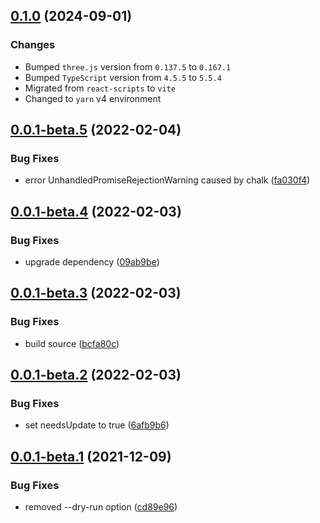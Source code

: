 ## [0.1.0](https://github.com/gumob/three-text-geometry/compare/0.0.1-beta.5...0.1.0) (2024-09-01)

### Changes

- Bumped `three.js` version from `0.137.5` to `0.167.1`
- Bumped `TypeScript` version from `4.5.5` to `5.5.4`
- Migrated from `react-scripts` to `vite`
- Changed to `yarn` v4 environment

## [0.0.1-beta.5](https://github.com/gumob/three-text-geometry/compare/0.0.1-beta.4...0.0.1-beta.5) (2022-02-04)

### Bug Fixes

- error UnhandledPromiseRejectionWarning caused by chalk ([fa030f4](https://github.com/gumob/three-text-geometry/commit/fa030f409ab20c00d7a5041aba2f5f8fb5169c56))

## [0.0.1-beta.4](https://github.com/gumob/three-text-geometry/compare/0.0.1-beta.3...0.0.1-beta.4) (2022-02-03)

### Bug Fixes

- upgrade dependency ([09ab9be](https://github.com/gumob/three-text-geometry/commit/09ab9beb572e0681065cca6c236487ca39e4c648))

## [0.0.1-beta.3](https://github.com/gumob/three-text-geometry/compare/0.0.1-beta.2...0.0.1-beta.3) (2022-02-03)

### Bug Fixes

- build source ([bcfa80c](https://github.com/gumob/three-text-geometry/commit/bcfa80cef3d21d69f6234f244ab78284410b6869))

## [0.0.1-beta.2](https://github.com/gumob/three-text-geometry/compare/0.0.1-beta.1...0.0.1-beta.2) (2022-02-03)

### Bug Fixes

- set needsUpdate to true ([6afb9b6](https://github.com/gumob/three-text-geometry/commit/6afb9b6bdcb814e626faede63958609ff8062eed))

## [0.0.1-beta.1](https://github.com/gumob/three-text-geometry/compare/0.0.0...0.0.1-beta.1) (2021-12-09)

### Bug Fixes

- removed --dry-run option ([cd89e96](https://github.com/gumob/three-text-geometry/commit/cd89e96904869116c16c722a5cc16aaaf26b36c4))
